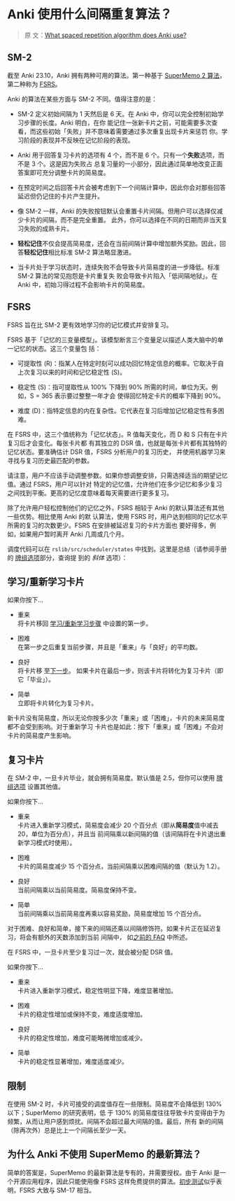 # Anki 使用什么间隔重复算法？

> 原
> 文：[What spaced repetition algorithm does Anki use?](https://faqs.ankiweb.net/what-spaced-repetition-algorithm.html)

## SM-2

截至 Anki 23.10，Anki 拥有两种可用的算法。第一种基于
[SuperMemo 2 算法](http://www.supermemo.com/english/ol/sm2.htm)，第二种称为
[FSRS](https://github.com/open-spaced-repetition)。

Anki 的算法在某些方面与 SM-2 不同。值得注意的是：

- SM-2 定义初始间隔为 1 天然后是 6 天。在 Anki 中，你可以完全控制初始学习步骤的长度。Anki 明白，在你
  能记住一张新卡片之前，可能需要多次查看，而这些初始「失败」并不意味着需要通过多次重复出现卡片来惩罚
  你。学习阶段的表现并不反映在记忆阶段的表现。

- Anki 用于回答复习卡片的选项有 4 个，而不是 6 个。只有一个**失败**选项，而不是 3 个。这是因为失败占
  总复习量的一小部分，因此通过简单地改变正面答案即可充分调整卡片的简易度。

- 在预定时间之后回答卡片会被考虑到下一个间隔计算中，因此你会对那些回答延迟但仍记住的卡片产生提升。

- 像 SM-2 一样，Anki 的失败按钮默认会重置卡片间隔。但用户可以选择仅减少卡片的间隔，而不是完全重置。
  此外，你可以选择在不同的日期而非当天复习失败的成熟卡片。

- **轻松记住**不仅会提高简易度，还会在当前间隔计算中增加额外奖励。因此，回答**轻松记住**相比标准
  SM-2 算法略显激进。

- 当卡片处于学习状态时，连续失败不会导致卡片简易度的进一步降低。标准 SM-2 算法的常见抱怨是卡片重复失
  败会导致卡片陷入「低间隔地狱」。在 Anki 中，初始习得过程不会影响卡片的简易度。

## FSRS

FSRS 旨在比 SM-2 更有效地学习你的记忆模式并安排复习。

FSRS 基于「记忆的三变量模型」。该模型断言三个变量足以描述人类大脑中的单一记忆的状态。这三个变量包
括：

- 可提取性 (R)：指某人在特定时刻可以成功回忆特定信息的概率。它取决于自上次复习以来的时间和记忆稳定性
  (S)。

- 稳定性 (S)：指可提取性从 100% 下降到 90% 所需的时间，单位为天。例如，S = 365 表示要过整整一年才会
  使得回忆特定卡片的概率下降到 90%。

- 难度 (D)：指特定信息的内在复杂性。它代表在复习后增加记忆稳定性有多困难。

在 FSRS 中，这三个值统称为「记忆状态」。R 值每天变化，而 D 和 S 只有在卡片复习后才会变化。每张卡片都
有其独立的 DSR 值，也就是每张卡片都有其独特的记忆状态。要准确估计 DSR 值，FSRS 分析用户的复习历史，
并使用机器学习来寻找与复习历史最匹配的参数。

请注意，用户不应该手动调整参数。如果你想调整安排，只需选择适当的期望记忆值。通过 FSRS，用户可以针对
特定的记忆值，允许他们在多少记忆和多少复习之间找到平衡。更高的记忆度意味着每天需要进行更多复习。

除了允许用户轻松控制他们的记忆之外，FSRS 相较于 Anki 的默认算法还有其他一些优势。相比使用 Anki 的默
认算法，使用 FSRS 时，用户达到相同的记忆水平所需的复习的次数更少。FSRS 在安排被延迟复习的卡片方面也
要好得多，例如，如果用户暂时离开 Anki 几周或几个月。

调度代码可以在 `rslib/src/scheduler/states` 中找到。这里是总结（请参阅手册的
[牌组选项](https://open-spaced-repetition.github.io/anki-manual-zh-CN/deck-options.html)部分，查询提
到的 _斜体_ 选项）：

## 学习/重新学习卡片

如果你按下…​

- 重来\
  将卡片移回
  [学习/重新学习步骤](https://open-spaced-repetition.github.io/anki-manual-zh-CN/deck-options.html?#learning-steps)
  中设置的第一步。

- 困难\
  在第一步之后重复当前步骤，并且是「重来」与「良好」的平均数。

- 良好\
  将卡片移
  至[下一步](https://open-spaced-repetition.github.io/anki-manual-zh-CN/deck-options.html?#learning-steps)。
  如果卡片在最后一步，则该卡片将转化为复习卡片（即它「毕业」）。

- 简单\
  立即将卡片转化为复习卡片。

新卡片没有简易度，所以无论你按多少次「重来」或「困难」，卡片的未来简易度都不会受到影响。对于重新学习
卡片也是如此：按下「重来」或「困难」不会对卡片的简易度产生影响。

## 复习卡片

在 SM-2 中，一旦卡片毕业，就会拥有简易度。默认值是 2.5，但你可以使用
[牌组选项](https://open-spaced-repetition.github.io/anki-manual-zh-CN/deck-options.html?#starting-ease)
设置其他值。

如果你按下…​

- 重来\
  卡片进入重新学习模式，简易度会减少 20 个百分点（即从**简易度**值中减去 20，单位为百分点），并且当
  前间隔乘以新间隔的值（该间隔将在卡片退出重新学习模式时使用）。

- 困难\
  卡片的简易度减少 15 个百分点，当前间隔乘以困难间隔的值（默认为 1.2）。

- 良好\
  当前间隔乘以当前简易度。简易度保持不变。

- 简单\
  当前间隔乘以当前简易度再乘以容易奖励，简易度增加 15 个百分点。

对于困难、良好和简单，接下来的间隔还乘以间隔修饰符。如果卡片正在延迟复习，将会有额外的天数添加到当前
间隔中，
如[之前的 FAQ](https://open-spaced-repetition.github.io/anki-faqs-zh-CN/due-times-after-a-break.html)
中所述。

在 FSRS 中，一旦卡片至少复习过一次，就会被分配 DSR 值。

如果你按下…​

- 重来\
  卡片进入重新学习模式，稳定性明显下降，难度显著增加。

- 困难\
  卡片的稳定性增加或保持不变，难度适度增加。

- 良好\
  卡片的稳定性增加，难度可能略微增加或减少。

- 简单\
  卡片的稳定性显著增加，难度适度减少。

## 限制

在使用 SM-2 时，卡片可接受的调度值存在一些限制。简易度不会降低到 130% 以下；SuperMemo 的研究表明，低
于 130% 的简易度往往导致卡片变得由于为频繁，从而让用户感到烦扰。间隔不会超过最大间隔的值。最后，所有
新的间隔（除再次外）总是比上一个间隔长至少一天。

## 为什么 Anki 不使用 SuperMemo 的最新算法？

简单的答案是，SuperMemo 的最新算法是专有的，并需要授权。由于 Anki 是一个开源应用程序，因此只能使用像
FSRS 这样免费提供的算法。[初步测试](https://github.com/open-spaced-repetition/fsrs-vs-sm17)似乎表
明，FSRS 大致与 SM-17 相当。

